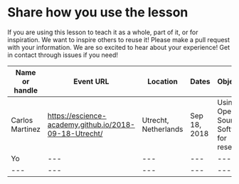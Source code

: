 # Share how you use the lesson

If you are using this lesson to teach it as a whole, part of it, or for inspiration. We want to inspire others to reuse it!
Please make a pull request with your information. We are so excited to hear about your experience! Get in contact through issues if you need!

Name or handle | Event URL | Location | Dates | Objectives | Participants | Testimonials 
--- | --- | --- | --- | --- | --- | ---  
Carlos Martinez | https://escience-academy.github.io/2018-09-18-Utrecht/ | Utrecht, Netherlands| Sep 18, 2018 | Using Open Source Software for research | --- | ---  
Yo | --- | --- | --- | --- | --- | ---  
--- | --- | --- | --- | --- | --- | ---  
